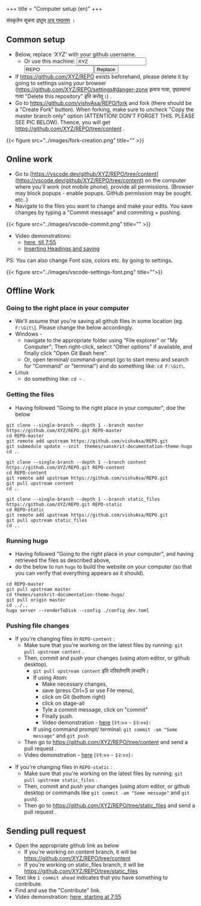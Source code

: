 +++
title = "Computer setup (en)"
+++

संस्कृतेन सूचना द्रष्टुम् [अत्र गम्यताम्](../computer-setup_sa/) ।

## Common setup

- Below, replace _'XYZ'_ with your github username.
  - Or use this machine: <input id="input_githubUserId" value="XYZ"></input><input id="input_repo" value="REPO"></input><button id="transformId" onclick="handleTransformIdBtnClick();">Replace</button>
- If https://github.com/XYZ/REPO exists beforehand, please delete it by going to settings using your browser (https://github.com/XYZ/REPO/settings#danger-zone इत्यत्र गत्वा, पृष्ठस्यान्तं गत्वा "Delete this repository" इति करोतु।) .
- Go to https://github.com/vishvAsa/REPO/fork and fork (there should be a "Create Fork" button). When forking, make sure to uncheck "Copy the master branch only" option (ATTENTION! DON'T FORGET THIS. PLEASE SEE PIC BELOW). Thence, you will get https://github.com/XYZ/REPO/tree/content .

{{< figure src="../images/fork-creation.png" title="" >}}

## Online work

- Go to [https://vscode.dev/github/XYZ/REPO/tree/content](https://vscode.dev/github/XYZ/REPO/tree/content) on the computer where you'll work (not mobile phone), provide all permissions. (Browser may block popups - enable popups. GitHub permission may be sought. etc..)
- Navigate to the files you want to change and make your edits. You save changes by typing a "Commit message" and commiting + pushing.

{{< figure src="../images/vscode-commit.png" title="" >}}
- Video demonstrations: 
  - [here, till 7:55](https://youtu.be/yKLyfqL0A4M?t=462)
  - [Inserting Headings and saving](https://www.youtube.com/watch?v=BlOavkB2ooU)

PS: You can also change Font size, colors etc. by going to settings. 

{{< figure src="../images/vscode-settings-font.png" title="">}}

## Offline Work
### Going to the right place in your computer

- We'll assume that you're saving all github files in some location (eg. `F:\Git\`). Please change the below accordingly.
- Windows -
  - navigate to the appropriate folder using "File explorer" or "My Computer"; Then right-click, select "Other options" if available, and finally click "Open Git Bash here".
  - Or, open terminal/ command-prompt (go to start menu and search for "Command" or "terminal") and do something like: `cd F:\Git\`.
- Linux
  - do something like: `cd ~` .


### Getting the files

- Having followed "Going to the right place in your computer", doe the below

```
git clone --single-branch --depth 1 --branch master https://github.com/XYZ/REPO.git REPO-master
cd REPO-master
git remote add upstream https://github.com/vishvAsa/REPO.git
git submodule update --init  themes/sanskrit-documentation-theme-hugo
cd ..

git clone --single-branch --depth 1 --branch content https://github.com/XYZ/REPO.git REPO-content
cd REPO-content
git remote add upstream https://github.com/vishvAsa/REPO.git
git pull upstream content
cd ..
```
<div class="staticFilesInstruction">

```
git clone --single-branch --depth 1 --branch static_files https://github.com/XYZ/REPO.git REPO-static
cd REPO-static
git remote add upstream https://github.com/vishvAsa/REPO.git
git pull upstream static_files
cd ..
```
</div>

### Running hugo

- Having followed "Going to the right place in your computer", and having retrieved the files as described above,
- do the below to run `hugo` to build the website on your computer (so that you can verify that everything appears as it
  should).

```
cd REPO-master
git pull upstream master
cd themes/sanskrit-documentation-theme-hugo/
git pull origin master
cd ../.. 
hugo server --renderToDisk --config ./config_dev.toml
```

### Pushing file changes

- If you're changing files in `REPO-content` :
  - Make sure that you're working on the latest files by running: `git pull upstream content` .
  - Then, commit and push your changes (using atom editor, or github desktop).
    - `git pull upstream content` इति परिवर्तनानि लभ्यानि।
    - If using Atom: 
      - Make necessary changes, 
      - save (press Ctrl+S or use File menu), 
      - click on Git (bottom right)
      - click on stage-all
      - Tyle a commit message, click on "commit"
      - Finally push.
      - Video demonstration - [here](https://youtu.be/xXpaUCvqpE4?list=PL63uIhJxWbgg3yJqzeh8kCxMo55YUX50F&t=1669) (२९:०० - ३२:००)।
    - If using command prompt/ terminal: `git commit -am "Some message"` and `git push`
  - Then go to https://github.com/XYZ/REPO/tree/content and send a pull request .
  - Video demonstration - [here](https://youtu.be/xXpaUCvqpE4?list=PL63uIhJxWbgg3yJqzeh8kCxMo55YUX50F&t=1669) (२९:०० - ३२:००)। 

<div class="staticFilesInstruction">

- If you're changing files in `REPO-static` :
  - Make sure that you're working on the latest files by running: `git pull upstream static_files` .
  - Then, commit and push your changes (using atom editor, or github desktop or commands
    like `git commit -am "Some message"` and `git push`).
  - Then go to https://github.com/XYZ/REPO/tree/static_files and send a pull request .
</div>

## Sending pull request
- Open the appropriate github link as below
  - If you're working on content branch, it will be https://github.com/XYZ/REPO/tree/content
  - If you're working on static_files branch, it will be https://github.com/XYZ/REPO/tree/static_files
- Text like `1 commit ahead` indicates that you have something to contribute. 
- Find and use the "Contribute" link.
- Video demonstration: [here, starting at 7:55](https://youtu.be/yKLyfqL0A4M?t=462)

<script src="../contribution-page-customizer.js"></script>